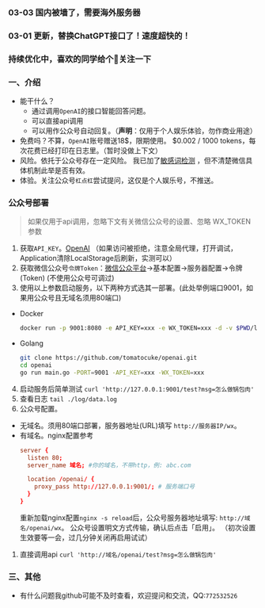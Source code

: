 ### 03-03 国内被墙了，需要海外服务器
### 03-01 更新，替换ChatGPT接口了！速度超快的！
### 持续优化中，喜欢的同学给个🌟关注一下

### 一、介绍
- 能干什么？ 
  - 通过调用`OpenAI`的接口智能回答问题。
  - 可以直接api调用
  - 可以用作公众号自动回复。（**声明**：仅用于个人娱乐体验，勿作商业用途）
- 免费吗？不算，`OpenAI`账号赠送18$，限期使用。 $0.002 / 1000 tokens，每次花费已经打印在日志里。（暂时没做上下文）
- 风险。依托于公众号存在一定风险。 我已加了[敏感词检测](https://github.com/tomatocuke/sieve) ，但不清楚微信具体机制此举是否有效。
- 体验。关注公众号`杠点杠`尝试提问，这仅是个人娱乐号，不推送。


### 公众号部署
> 如果仅用于api调用，忽略下文有关微信公众号的设置、忽略 WX_TOKEN 参数
1. 获取`API_KEY`。[OpenAI](https://beta.openai.com/account/api-keys) （如果访问被拒绝，注意全局代理，打开调试，Application清除LocalStorage后刷新，实测可以）
2. 获取微信公众号`令牌Token`：[微信公众平台](https://mp.weixin.qq.com/)->基本配置->服务器配置->令牌(Token)  (不使用公众号可调过)
3. 使用以上参数启动服务，以下两种方式选其一部署。(此处举例端口9001，如果用公众号且无域名须用80端口)
  - Docker
    ```bash
    docker run -p 9001:8080 -e API_KEY=xxx -e WX_TOKEN=xxx -d -v $PWD/log:/app/log tomatocuke/openai
    ```
  - Golang
    ```bash 
    git clone https://github.com/tomatocuke/openai.git
    cd openai
    go run main.go -PORT=9001 -API_KEY=xxx -WX_TOKEN=xxx 
    ```
4. 启动服务后简单测试 `curl 'http://127.0.0.1:9001/test?msg=怎么做锅包肉'` 
5. 查看日志 `tail ./log/data.log`
6. 公众号配置。 
  - 无域名。须用80端口部署，服务器地址(URL)填写 `http://服务器IP/wx`。
  - 有域名。nginx配置参考
    ```conf
    server {
      listen 80;
      server_name 域名; #你的域名，不带http，例: abc.com

      location /openai/ {
        proxy_pass http://127.0.0.1:9001/; # 服务端口号
      }
    }
    ```
    重新加载nginx配置`nginx -s reload`后，公众号服务器地址填写: `http://域名/openai/wx`。
    公众号设置明文方式传输，确认后点击「启用」。 （初次设置生效要等一会，过几分钟关闭再启用试试）
1. 直接调用api `curl 'http://域名/openai/test?msg=怎么做锅包肉'`
    

### 三、其他
- 有什么问题我github可能不及时查看，欢迎提问和交流，QQ:`772532526`
